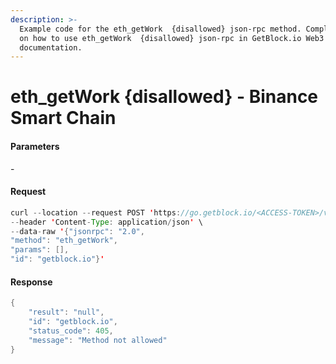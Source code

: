```yaml
---
description: >-
  Example code for the eth_getWork  {disallowed} json-rpc method. Сomplete guide
  on how to use eth_getWork  {disallowed} json-rpc in GetBlock.io Web3
  documentation.
---
```


# eth\_getWork {disallowed} - Binance Smart Chain

#### Parameters

\-

#### Request

```java
curl --location --request POST 'https://go.getblock.io/<ACCESS-TOKEN>/v1/mainnet/' \
--header 'Content-Type: application/json' \
--data-raw '{"jsonrpc": "2.0",
"method": "eth_getWork",
"params": [],
"id": "getblock.io"}'
```

#### Response

```java
{
    "result": "null",
    "id": "getblock.io",
    "status_code": 405,
    "message": "Method not allowed"
}
```
